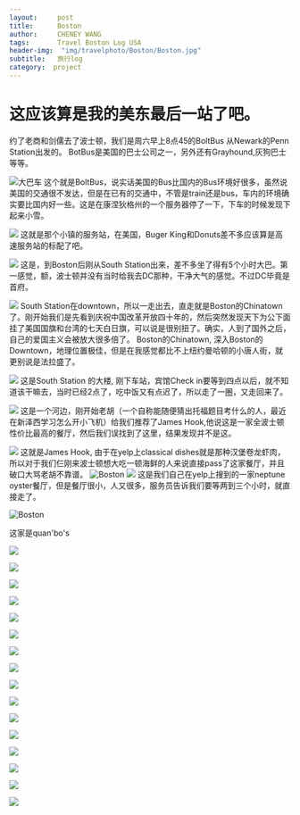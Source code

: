 ```yaml
---
layout:     post
title:      Boston
author:     CHENEY WANG
tags: 		Travel Boston Log USA
header-img:  "img/travelphoto/Boston/Boston.jpg"
subtitle:  	旅行log
category:  project
---
```

<!-- Start Writing Below in Markdown -->

# 这应该算是我的美东最后一站了吧。
约了老商和剑儒去了波士顿，我们是周六早上8点45的BoltBus 从Newark的Penn Station出发的。
BotBus是美国的巴士公司之一，另外还有Grayhound,灰狗巴士 等等。

![大巴车](/img/travelphoto/Boston/1.jpg)
这个就是BoltBus，说实话美国的Bus比国内的Bus环境好很多，虽然说美国的交通很不发达，但是在已有的交通中，不管是train还是bus，车内的环境确实要比国内好一些。这是在康涅狄格州的一个服务器停了一下，下车的时候发现下起来小雪。

![](/img/travelphoto/Boston/2.jpg)
这就是那个小镇的服务站，在美国，Buger King和Donuts差不多应该算是高速服务站的标配了吧。

![](/img/travelphoto/Boston/3.jpg?r=82)
这是，到Boston后刚从South Station出来，差不多坐了得有5个小时大巴。第一感觉，额，波士顿并没有当时给我去DC那种，干净大气的感觉。不过DC毕竟是首府。

![](/img/travelphoto/Boston/4.jpg)
South Station在downtown，所以一走出去，直走就是Boston的Chinatown了。刚开始我们是先看到庆祝中国改革开放四十年的，然后突然发现天下为公下面挂了美国国旗和台湾的七天白日旗，可以说是很别扭了。确实，人到了国外之后，自己的爱国主义会被放大很多倍了。
Boston的Chinatown, 深入Boston的Downtown，地理位置极佳，但是在我感觉都比不上纽约曼哈顿的小唐人街，就更别说是法拉盛了。

![](/img/travelphoto/Boston/5.jpg)
这是South Station 的大楼, 刚下车站，宾馆Check in要等到四点以后，就不知道该干嘛去，当时已经2点了，吃中饭又有点迟了，所以走了一圈，又走回来了。  

![](/img/travelphoto/Boston/6.jpg)
这是一个河边，刚开始老胡（一个自称能随便猜出托福题目考什么的人，最近在新泽西学习怎么开小飞机）给我们推荐了James Hook,他说这是一家全波士顿性价比最高的餐厅，然后我们误找到了这里，结果发现并不是这。

![](/img/travelphoto/Boston/7.jpg)
这就是James Hook, 由于在yelp上classical dishes就是那种汉堡卷龙虾肉，所以对于我们仨刚来波士顿想大吃一顿海鲜的人来说直接pass了这家餐厅，并且破口大骂老胡不靠谱。
![Boston](/img/travelphoto/Boston/9.jpg)
![](/img/travelphoto/Boston/8.jpg)
这是我们自己在yelp上搜到的一家neptune oyster餐厅，但是餐厅很小，人又很多，服务员告诉我们要等两到三个小时，就直接走了。

![Boston](/img/travelphoto/Boston/511542505216_.pic_hd.jpg)

这家是quan'bo's

![](/img/travelphoto/Boston/521542505218_.pic_hd.jpg)

![](/img/travelphoto/Boston/531542505220_.pic_hd.jpg)

![](/img/travelphoto/Boston/541542505221_.pic_hd.jpg)

![](/img/travelphoto/Boston/551542505223_.pic_hd.jpg)

![](/img/travelphoto/Boston/561542505225_.pic_hd.jpg)

![](/img/travelphoto/Boston/571542505230_.pic_hd.jpg)

![](/img/travelphoto/Boston/581542505232_.pic_hd.jpg)

![](/img/travelphoto/Boston/591542505233_.pic_hd.jpg)

![](/img/travelphoto/Boston/601542505247_.pic_hd.jpg)

![](/img/travelphoto/Boston/611542505248_.pic_hd.jpg)

![](/img/travelphoto/Boston/621542505252_.pic_hd.jpg)

![](/img/travelphoto/Boston/631542505253_.pic_hd.jpg)

![](/img/travelphoto/Boston/641542505254_.pic_hd.jpg)

![](/img/travelphoto/Boston/651542505256_.pic_hd.jpg)

![](/img/travelphoto/Boston/671542505260_.pic_hd.jpg)

![](/img/travelphoto/Boston/691542505287_.pic_hd.jpg)




